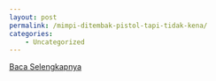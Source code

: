 ```yaml
---
layout: post
permalink: /mimpi-ditembak-pistol-tapi-tidak-kena/
categories:
    - Uncategorized
---
```


[Baca Selengkapnya](/10)